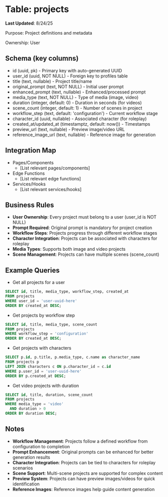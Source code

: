 # Table: projects

**Last Updated**: 8/24/25

Purpose: Project definitions and metadata

Ownership: User

## Schema (key columns)
- id (uuid, pk) - Primary key with auto-generated UUID
- user_id (uuid, NOT NULL) - Foreign key to profiles table
- title (text, nullable) - Project title/name
- original_prompt (text, NOT NULL) - Initial user prompt
- enhanced_prompt (text, nullable) - Enhanced/processed prompt
- media_type (text, NOT NULL) - Type of media (image, video)
- duration (integer, default: 0) - Duration in seconds (for videos)
- scene_count (integer, default: 1) - Number of scenes in project
- workflow_step (text, default: 'configuration') - Current workflow stage
- character_id (uuid, nullable) - Associated character (for roleplay)
- created_at/updated_at (timestamptz, default: now()) - Timestamps
- preview_url (text, nullable) - Preview image/video URL
- reference_image_url (text, nullable) - Reference image for generation

## Integration Map
- Pages/Components
  - [List relevant pages/components]
- Edge Functions
  - [List relevant edge functions]
- Services/Hooks
  - [List relevant services/hooks]

## Business Rules
- **User Ownership**: Every project must belong to a user (user_id is NOT NULL)
- **Prompt Required**: Original prompt is mandatory for project creation
- **Workflow Steps**: Projects progress through different workflow stages
- **Character Integration**: Projects can be associated with characters for roleplay
- **Media Types**: Supports both image and video projects
- **Scene Management**: Projects can have multiple scenes (scene_count)

## Example Queries
- Get all projects for a user
```sql
SELECT id, title, media_type, workflow_step, created_at
FROM projects 
WHERE user_id = 'user-uuid-here'
ORDER BY created_at DESC;
```

- Get projects by workflow step
```sql
SELECT id, title, media_type, scene_count
FROM projects 
WHERE workflow_step = 'configuration'
ORDER BY created_at DESC;
```

- Get projects with characters
```sql
SELECT p.id, p.title, p.media_type, c.name as character_name
FROM projects p
LEFT JOIN characters c ON p.character_id = c.id
WHERE p.user_id = 'user-uuid-here'
ORDER BY p.created_at DESC;
```

- Get video projects with duration
```sql
SELECT id, title, duration, scene_count
FROM projects 
WHERE media_type = 'video' 
  AND duration > 0
ORDER BY duration DESC;
```

## Notes
- **Workflow Management**: Projects follow a defined workflow from configuration to completion
- **Prompt Enhancement**: Original prompts can be enhanced for better generation results
- **Character Integration**: Projects can be tied to characters for roleplay scenarios
- **Scene Support**: Multi-scene projects are supported for complex content
- **Preview System**: Projects can have preview images/videos for quick identification
- **Reference Images**: Reference images help guide content generation
